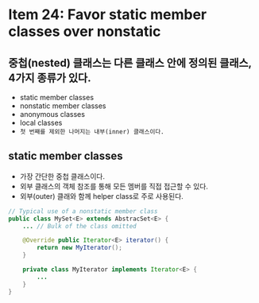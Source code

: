 # Item 24: Favor static member classes over nonstatic

## 중첩(nested) 클래스는 다른 클래스 안에 정의된 클래스, 4가지 종류가 있다.
* static member classes
* nonstatic member classes
* anonymous classes
* local classes
* ```첫 번째를 제외한 나머지는 내부(inner) 클래스이다.```

## static member classes
* 가장 간단한 중첩 클래스이다.
* 외부 클래스의 객체 참조를 통해 모든 멤버를 직접 접근할 수 있다.
* 외부(outer) 클래와 함께 helper class로 주로 사용된다.


```java
// Typical use of a nonstatic member class
public class MySet<E> extends AbstracSet<E> {
    ... // Bulk of the class omitted

    @Override public Iterator<E> iterator() {
        return new MyIterator();
    }

    private class MyIterator implements Iterator<E> {
        ...
    }
}